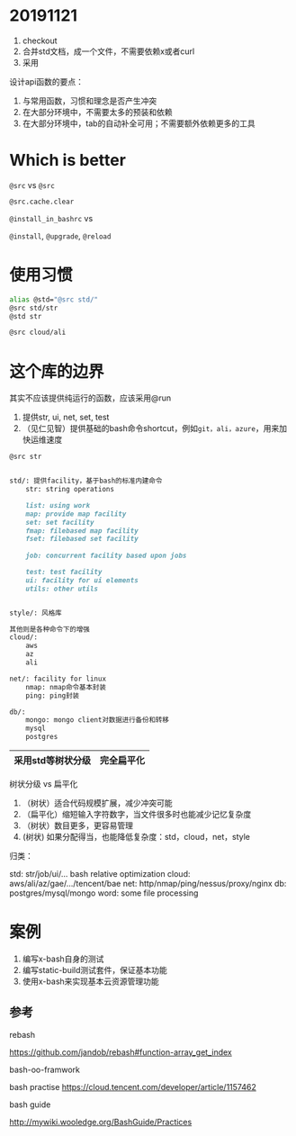 
# 20191121

1. checkout
2. 合并std文档，成一个文件，不需要依赖x或者curl
3. 采用

设计api函数的要点：

1. 与常用函数，习惯和理念是否产生冲突
2. 在大部分环境中，不需要太多的预装和依赖
3. 在大部分环境中，tab的自动补全可用；不需要额外依赖更多的工具

# Which is better


`@src` vs `@src`

`@src.cache.clear`

`@install_in_bashrc`
vs

`@install`, `@upgrade`, `@reload`

# 使用习惯

```bash
alias @std="@src std/"
@src std/str
@std str

@src cloud/ali
```

# 这个库的边界

其实不应该提供纯运行的函数，应该采用@run

1. 提供str, ui, net, set, test
2. （见仁见智）提供基础的bash命令shortcut，例如`git，ali，azure`，用来加快运维速度


```bash
@src str
```

```markdown

std/: 提供facility，基于bash的标准内建命令
    str: string operations

    list: using work
    map: provide map facility
    set: set facility
    fmap: filebased map facility
    fset: filebased set facility
    
    job: concurrent facility based upon jobs

    test: test facility
    ui: facility for ui elements
    utils: other utils


style/: 风格库

其他则是各种命令下的增强
cloud/:
    aws
    az
    ali

net/: facility for linux
    nmap: nmap命令基本封装
    ping: ping封装

db/:
    mongo: mongo client对数据进行备份和转移
    mysql
    postgres
```

| 采用std等树状分级 | 完全扁平化 |
| --- | --- |

树状分级 vs 扁平化

1. （树状）适合代码规模扩展，减少冲突可能
2. （扁平化）缩短输入字符数字，当文件很多时也能减少记忆复杂度
3. （树状）数目更多，更容易管理
4.  (树状) 如果分配得当，也能降低复杂度：std，cloud，net，style

归类：

std: str/job/ui/... bash relative optimization
cloud: aws/ali/az/gae/.../tencent/bae
net: http/nmap/ping/nessus/proxy/nginx
db: postgres/mysql/mongo
word: some file processing

# 案例

1. 编写x-bash自身的测试
2. 编写static-build测试套件，保证基本功能
3. 使用x-bash来实现基本云资源管理功能

## 参考

rebash

https://github.com/jandob/rebash#function-array_get_index

bash-oo-framwork

bash practise
https://cloud.tencent.com/developer/article/1157462

bash guide

http://mywiki.wooledge.org/BashGuide/Practices


